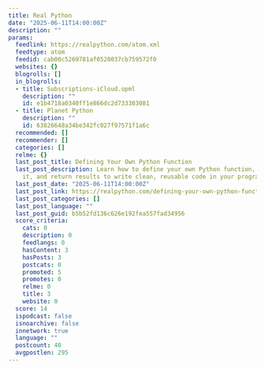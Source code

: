 ```yaml
---
title: Real Python
date: "2025-06-11T14:00:00Z"
description: ""
params:
  feedlink: https://realpython.com/atom.xml
  feedtype: atom
  feedid: cab00c5269781af0520037cb759572f0
  websites: {}
  blogrolls: []
  in_blogrolls:
  - title: Subscriptions-iCloud.opml
    description: ""
    id: e1b4718a0340ff1e866dc2d733303081
  - title: Planet Python
    description: ""
    id: 63826648a34be342fc027f97571f1a6c
  recommended: []
  recommender: []
  categories: []
  relme: {}
  last_post_title: Defining Your Own Python Function
  last_post_description: Learn how to define your own Python function, pass data into
    it, and return results to write clean, reusable code in your programs.
  last_post_date: "2025-06-11T14:00:00Z"
  last_post_link: https://realpython.com/defining-your-own-python-function/
  last_post_categories: []
  last_post_language: ""
  last_post_guid: b5b52fd136c626e192fea557fad34956
  score_criteria:
    cats: 0
    description: 0
    feedlangs: 0
    hasContent: 3
    hasPosts: 3
    postcats: 0
    promoted: 5
    promotes: 0
    relme: 0
    title: 3
    website: 0
  score: 14
  ispodcast: false
  isnoarchive: false
  innetwork: true
  language: ""
  postcount: 40
  avgpostlen: 295
---
```

